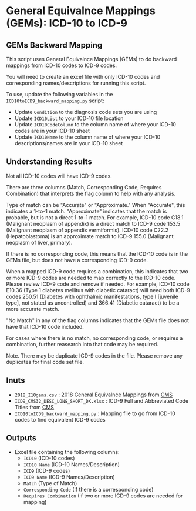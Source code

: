 # General Equivalnce Mappings (GEMs): ICD-10 to ICD-9 

## GEMs Backward Mapping
This script uses General Equivalnce Mappings (GEMs) to do backward mappings from ICD-10 codes to ICD-9 codes. 

You will need to create an excel file with only ICD-10 codes and corresponding names/descriptions for running this script. 

To use, update the following variables in the `ICD10toICD9_backward_mapping.py` script:
- Update `Condition` to the diagnosis code sets you are using
- Update `ICD10List` to your ICD-10 file location
- Update `ICD10CodeColumn` to the column name of where your ICD-10 codes are in your ICD-10 sheet 
- Update `ICD10Name` to the column name of where your ICD-10 descriptions/names are in your ICD-10 sheet  

## Understanding Results
Not all ICD-10 codes will have ICD-9 codes.  

There are three columns (Match, Corresponding Code, Requires Combination) that interprets the flag column to help with any analysis. 

Type of match can be "Accurate" or "Approximate." When "Accurate", this indicates a 1-to-1 match. "Approximate" indicates that the match is probable, but is not a direct 1-to-1 match. For example, ICD-10 code C18.1 (Malignant neoplasm of appendix) is a direct match to ICD-9 code 153.5 (Malignant neoplasm of appendix vermiformis). ICD-10 code C22.2 (Hepatoblastoma) is an approximate match to ICD-9 155.0 (Malignant neoplasm of liver, primary).

If there is no corresponding code, this means that the ICD-10 code is in the GEMs file, but does not have a corresponding ICD-9 code. 

When a mapped ICD-9 code requires a combination, this indicates that two or more ICD-9 codes are needed to map correctly to the ICD-10 code. Please review ICD-9 code and remove if needed. For example, ICD-10 code E10.36 (Type 1 diabetes mellitus with diabetic cataract) will need both ICD-9 codes 250.51 (Diabetes with ophthalmic manifestations, type I [juvenile type], not stated as uncontrolled) and 366.41 (Diabetic cataract) to be a more accurate match. 

"No Match" in any of the flag columns indicates that the GEMs file does not have that ICD-10 code included. 

For cases where there is no match, no corresponding code, or requires a combination, further reasearch into that code may be required. 

Note. There may be duplicate ICD-9 codes in the file. Please remove any duplicates for final code set file. 

## Inuts
- `2018_I10gems.csv` : 2018 General Equivalnce Mappings from [CMS](https://www.cms.gov/medicare/coding-billing/icd-10-codes/2018-icd-10-cm-gem)
- `ICD9_CMS32_DESC_LONG_SHORT_DX.xlsx` : ICD-9 Full and Abbreviated Code Titles from [CMS](https://www.cms.gov/medicare/coding-billing/icd-10-codes/icd-9-cm-diagnosis-procedure-codes-abbreviated-and-full-code-titles)
- `ICD10toICD9_backward_mapping.py` : Mapping file to go from ICD-10 codes to find equivalent ICD-9 codes

## Outputs
- Excel file containing the following columns: 
    - `ICD10` (ICD-10 codes)
    - `ICD10 Name` (ICD-10 Names/Description)
    - `ICD9` (ICD-9 codes)
    - `ICD9 Name` (ICD-9 Names/Description)
    - `Match` (Type of Match)
    - `Corresponding Code` (If there is a corresponding code)
    - `Requires Combination` (If two or more ICD-9 codes are needed for mapping)
